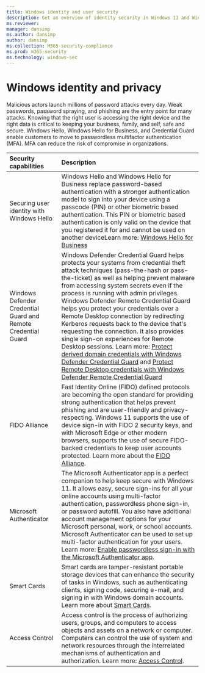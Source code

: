 ```yaml
---
title: Windows identity and user security
description: Get an overview of identity security in Windows 11 and Windows 10
ms.reviewer: 
manager: dansimp
ms.author: dansimp
author: dansimp
ms.collection: M365-security-compliance
ms.prod: m365-security
ms.technology: windows-sec
---
```


# Windows identity and privacy
 
Malicious actors launch millions of password attacks every day. Weak passwords, password spraying, and phishing are the entry point for many attacks. Knowing that the right user is accessing the right device and the right data is critical to keeping your business, family, and self, safe and secure.  Windows Hello, Windows Hello for Business, and Credential Guard enable customers to move to passwordless multifactor authentication (MFA). MFA can reduce the risk of compromise in organizations.

| Security capabilities | Description |
|:---|:---|
| Securing user identity with Windows Hello  |  Windows Hello and Windows Hello for Business replace password-based authentication with a stronger authentication model to sign into your device using a passcode (PIN) or other biometric based authentication. This PIN or biometric based authentication is only valid on the device that you registered it for and cannot be used on another deviceLearn more: [Windows Hello for Business](identity-protection\hello-for-business\hello-overview.md) |
| Windows Defender Credential Guard and Remote Credential Guard | Windows Defender Credential Guard helps protects your systems from credential theft attack techniques (pass-the-hash or pass-the-ticket) as well as helping prevent malware from accessing system secrets even if the process is running with admin privileges. Windows Defender Remote Credential Guard helps you protect your credentials over a Remote Desktop connection by redirecting Kerberos requests back to the device that's requesting the connection. It also provides single sign-on experiences for Remote Desktop sessions. Learn more: [Protect derived domain credentials with Windows Defender Credential Guard](identity-protection/credential-guard/credential-guard-how-it-works.md) and [Protect Remote Desktop credentials with Windows Defender Remote Credential Guard](identity-protection/remote-credential-guard.md)|
| FIDO Alliance | Fast Identity Online (FIDO) defined protocols are becoming the open standard for providing strong authentication that helps prevent phishing and are user-friendly and privacy-respecting. Windows 11 supports the use of device sign-in with FIDO 2 security keys, and with Microsoft Edge or other modern browsers, supports the use of secure FIDO-backed credentials to keep user accounts protected. Learn more about the [FIDO Alliance](https://fidoalliance.org/). |
| Microsoft Authenticator | The Microsoft Authenticator app is a perfect companion to help keep secure with Windows 11. It allows easy, secure sign-ins for all your online accounts using multi-factor authentication, passwordless phone sign-in, or password autofill. You also have additional account management options for your Microsoft personal, work, or school accounts. Microsoft Authenticator can be used to set up multi-factor authentication for your users. Learn more: [Enable passwordless sign-in with the Microsoft Authenticator app](/azure/active-directory/authentication/howto-authentication-passwordless-phone).  |
| Smart Cards | Smart cards are tamper-resistant portable storage devices that can enhance the security of tasks in Windows, such as authenticating clients, signing code, securing e-mail, and signing in with Windows domain accounts. Learn more about [Smart Cards](identity-protection/smart-cards/smart-card-windows-smart-card-technical-reference.md).|
| Access Control | Access control is the process of authorizing users, groups, and computers to access objects and assets on a network or computer. Computers can control the use of system and network resources through the interrelated mechanisms of authentication and authorization. Learn more: [Access Control](identity-protection/access-control/access-control.md).|

